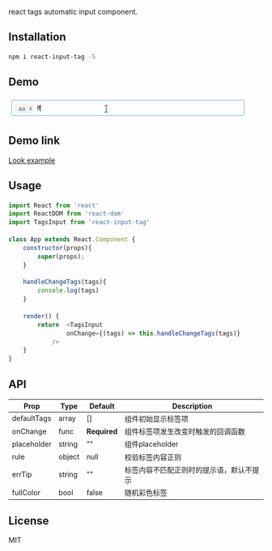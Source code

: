 react tags automatic input component.

## Installation

```bash
npm i react-input-tag -S
```

## Demo
![image](https://github.com/lusteng/react-input-tag/blob/master/images/react-input.gif)

## Demo link 
[Look example](http://www.liubaitong.com/reactinput/index.html)

## Usage

```javascript
import React from 'react'
import ReactDOM from 'react-dom'
import TagsInput from 'react-input-tag' 

class App extends React.Component {
    constructor(props){
        super(props);
    }

    handleChangeTags(tags){
        console.log(tags)  
    }

    render() { 
        return  <TagsInput 
                onChange={(tags) => this.handleChangeTags(tags)}
            />
    }
} 

```

## API

| Prop | Type | Default | Description |
| --- | --- | --- | --- |
| defaultTags | array | [] | 组件初始显示标签项 |
| onChange | func | **Required** | 组件标签项发生改变时触发的回调函数 |
| placeholder | string | "" | 组件placeholder |
| rule | object |  null | 校验标签内容正则 |   
| errTip | string | "" | 标签内容不匹配正则时的提示语，默认不提示 |
| fullColor | bool | false | 随机彩色标签 |   

 

## License

MIT

